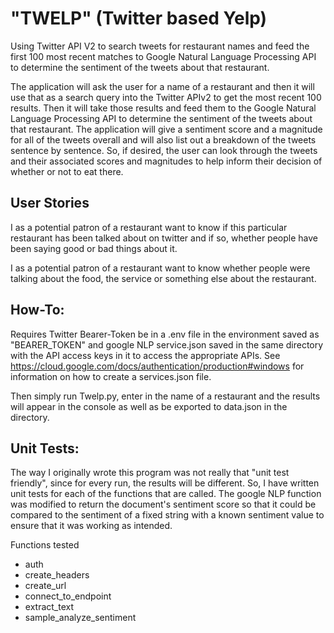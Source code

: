 # "TWELP" (Twitter based Yelp)
Using Twitter API V2 to search tweets for restaurant names and feed the first 100 most recent matches to Google Natural Language Processing API to determine the sentiment of the tweets about that restaurant.

The application will ask the user for a name of a restaurant and then it will use that as a search query into the Twitter APIv2 to get the most recent 100 results. Then it will take those results and feed them to the Google Natural Language Processing API to determine the sentiment of the tweets about that restaurant. The application will give a sentiment score and a magnitude for all of the tweets overall and will also list out a breakdown of the tweets sentence by sentence. So, if desired, the user can look through the tweets and their associated scores and magnitudes to help inform their decision of whether or not to eat there.

## User Stories

I as a potential patron of a restaurant want to know if this particular restaurant has been talked about on twitter and if so, whether people have been saying good or bad things about it.

I as a potential patron of a restaurant want to know whether people were talking about the food, the service or something else about the restaurant.

##  How-To:

Requires Twitter Bearer-Token be in a .env file in the environment saved as "BEARER_TOKEN" and google NLP service.json saved in the same directory with the API access keys in it to access the appropriate APIs. See https://cloud.google.com/docs/authentication/production#windows for information on how to create a services.json file.

Then simply run Twelp.py, enter in the name of a restaurant and the results will appear in the console as well as be exported to data.json in the directory. 

## Unit Tests:

The way I originally wrote this program was not really that "unit test friendly", since for every run, the results will be different. So, I have written unit tests for each of the functions that are called. The google NLP function was modified to return the document's sentiment score so that it could be compared to the sentiment of a fixed string with a known sentiment value to ensure that it was working as intended.

Functions tested
* auth
* create_headers
* create_url
* connect_to_endpoint
* extract_text
* sample_analyze_sentiment
